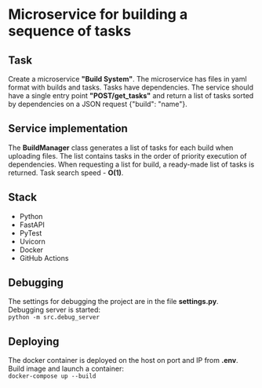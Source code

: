 # Microservice for building a sequence of tasks

## Task

Create a microservice **"Build System"**.
The microservice has files in yaml format with builds and tasks.
Tasks have dependencies.
The service should have a single entry point **"POST/get_tasks"** and return a list of tasks sorted by dependencies on a JSON request {"build": "name"}.

## Service implementation

The **BuildManager** class generates a list of tasks for each build
when uploading files.
The list contains tasks in the order of priority execution of dependencies.
When requesting a list for build, a ready-made list of tasks is returned.
Task search speed - **O(1)**.

## Stack

- Python
- FastAPI
- PyTest
- Uvicorn
- Docker
- GitHub Actions

## Debugging

The settings for debugging the project are in the file **settings.py**.
Debugging server is started:  
`python -m src.debug_server`

## Deploying

The docker container is deployed on the host on port and IP from **.env**.
Build image and launch a container:  
`docker-compose up --build`
